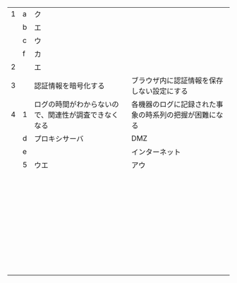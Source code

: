 |      |      |                                                      |                                                        |
| ---- | ---- | ---------------------------------------------------- | ------------------------------------------------------ |
| 1    | a    | ク                                                   |                                                        |
|      | b    | エ                                                   |                                                        |
|      | c    | ウ                                                   |                                                        |
|      | f    | カ                                                   |                                                        |
| 2    |      | エ                                                   |                                                        |
| 3    |      | 認証情報を暗号化する                                 | ブラウザ内に認証情報を保存しない設定にする             |
| 4    | 1    | ログの時間がわからないので、関連性が調査できなくなる | 各機器のログに記録された事象の時系列の把握が困難になる |
|      | d    | プロキシサーバ                                       | DMZ                                                    |
|      | e    |                                                      | インターネット                                         |
|      | 5    | ウエ                                                 | アウ                                                   |
|      |      |                                                      |                                                        |
|      |      |                                                      |                                                        |
|      |      |                                                      |                                                        |
|      |      |                                                      |                                                        |
|      |      |                                                      |                                                        |
|      |      |                                                      |                                                        |
|      |      |                                                      |                                                        |
|      |      |                                                      |                                                        |
|      |      |                                                      |                                                        |
|      |      |                                                      |                                                        |
|      |      |                                                      |                                                        |
|      |      |                                                      |                                                        |
|      |      |                                                      |                                                        |
|      |      |                                                      |                                                        |
|      |      |                                                      |                                                        |
|      |      |                                                      |                                                        |
|      |      |                                                      |                                                        |
|      |      |                                                      |                                                        |
|      |      |                                                      |                                                        |
|      |      |                                                      |                                                        |
|      |      |                                                      |                                                        |
|      |      |                                                      |                                                        |
|      |      |                                                      |                                                        |
|      |      |                                                      |                                                        |
|      |      |                                                      |                                                        |
|      |      |                                                      |                                                        |
|      |      |                                                      |                                                        |
|      |      |                                                      |                                                        |
|      |      |                                                      |                                                        |
|      |      |                                                      |                                                        |
|      |      |                                                      |                                                        |
|      |      |                                                      |                                                        |
|      |      |                                                      |                                                        |
|      |      |                                                      |                                                        |
|      |      |                                                      |                                                        |
|      |      |                                                      |                                                        |
|      |      |                                                      |                                                        |
|      |      |                                                      |                                                        |
|      |      |                                                      |                                                        |

